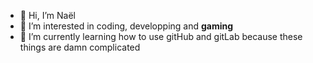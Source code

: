 - 👋 Hi, I’m Naël
- 👀 I’m interested in coding, developping and **gaming**
- 🌱 I’m currently learning how to use gitHub and gitLab because these things are damn complicated

<!---
Plague2002/Plague2002 is a ✨ special ✨ repository because its `README.md` (this file) appears on your GitHub profile.
You can click the Preview link to take a look at your changes.
--->
